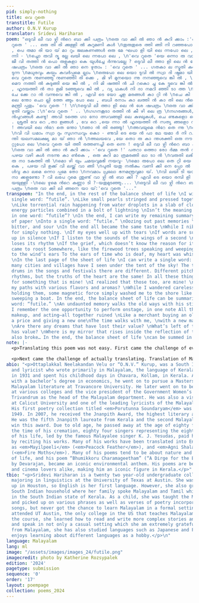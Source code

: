 ```yaml
---
pid: simply-nothing
title: വെ റുതെ
transtitle: Futile
author: O.N.V Kurup
translator: Sridevi Hariharan
poem: "ഒടുവി ലീ വാ ഴ്വി ന്‍റെ ബാ ക്കി പത്രം \nഒരു വാ ക്കി ല്‍ ഞാ ന്‍ കുറി ക്കാം :'വെ
  റുതെ ' ... ഒരു തി രി ക്കുള്ളി ല്‍ കുറുമണി കള്‍ \nതുരുതുരെ ത്തി ങ്ങി നി റഞ്ഞപോ ലെ
  , പെ രുമാ രി യാ യ് മാ റും ജലകണങ്ങള്‍ ഒരു മേ ഘപാ ളി യി ലെ ന്നപോ ലെ , \nനി രവധി യൂര്‍ജ്ജകണങ്ങളൊ
  ന്നി - \nച്ചൊ രുവി ദ്യു ല്ലേ ഖയി ലെ ന്നപോ ലെ , \n'വെ റുതെ 'യെ ന്നൊ രു വാ ക്കി ല്‍
  ജീ വി തത്തി ന്‍ പൊ രുളുകളാ കെ യുള്‍ച്ചേ ര്‍ന്നുവല്ലേ ? ഒടുവി ലീ ത്താ ളി ലെ ന്‍ ശേ
  ഷപത്രം \nഒരു വാ ക്കി ല്‍ ഞാ നെ ഴുതാം : 'വെ റുതെ ' ... ഗതകാ ല സ്മൃതി കള്‍ ചുരന്നി
  ടുന്ന \nമധുരവും കയ്പും കവര്‍പ്പുമെ ല്ലാം \nഒരുപോ ലെ യൊ ടുവി ല്‍ സ്വാ ദി ഷ്ഠമാ യി
  വെ റുതെ നുണഞ്ഞു നുണഞ്ഞി രി ക്കെ , മി ഴി മുനയൊ ന്നു നനഞ്ഞുവെ ങ്കി ല്‍ , \nമൊ ഴി കള്‍
  മൌ നത്തി ല്‍ കുടുങ്ങി യെ ങ്കി ല്‍ , നി മി ഷത്തി ന്‍ ചി റകൊ ച്ച കേ ട്ടുവെ ങ്കി ല്‍
  , ഹൃദയത്തി ന്‍ താ ളമി ടഞ്ഞുവെ ങ്കി ല്‍ , വ്യ ഥകള്‍ നി ദാ നമറി ഞ്ഞി ടാ ത്ത \nകദനങ്ങള്‍
  ചേ ക്കേ റാ ന്‍ വന്നുവെ ങ്കി ല്‍ , എവി ടെ യോ ചൂള മരങ്ങള്‍ കാ റ്റി ന്‍ \nചെ കി ടി
  ലെ ന്തോ ചൊ ല്ലി ത്തേ ങ്ങും പോ ലെ , ബധി രനാം കാ ലത്തി ന്‍ കാ തി ലെ ന്‍റെ ഹൃദയം നി
  മന്ത്രി പ്പതും 'വെ റുതെ '! \n\nഒടുവി ലീ ത്താ ളി ലെ ന്‍ ശേ ഷപത്രം \nഒരു വാ ക്കി ലെ
  ഴുതി വയ്ക്കാം :\n'വെ റുതെ ' .. \nഗഗനകൂടാ രത്തി ന്‍ കീ ഴി ലെ ത്ര \nനഗരങ്ങള്‍,നാ ട്ടി
  ന്‍പുറങ്ങള്‍ കണ്ടു! അവി ടത്തെ ഗാ നോ ത്സവങ്ങളി ലെ കുഴലുകള്‍, ചെ ണ്ടകളൊ ക്കെ വേ റെ
  . ശ്രുതി വേ റെ ,താ ളങ്ങള്‍ , വേ റെ ,യെ ന്നാ ല്‍ ഹൃദയത്തി ന്‍ സത്യ ങ്ങളൊ ന്നുപോ ലെ
  ! അവയി ലെ ന്‍റേ തെ ന്തോ \nഞാ ന്‍ തി രഞ്ഞൂ! \nഅവയുമെ ന്‍റേ തെ ന്നു \nഞാ നറി ഞ്ഞൂ!
  \nവി വി ധമാം സ്വാ ദും സുഗന്ധവും കൊ - ണ്ടവി ടെ യെ ന്‍ പാ ഥേ യമാ ര്‍ നി റച്ചൂ? അതുമേ
  ന്തി യലസമലക്ഷ്യ മാ യ് ഞാ ന്‍ \nഅലയവേ ,യേ തൊ രു കാ ന്തശക്തി ഒരു നൗ കയെ കടല്‍ക്കാ
  റ്റുപോ ലെ \nവെ റുതെ യി ത്തീ രത്തണച്ചി തെ ന്നെ ! ഒടുവി ലീ വാ ഴ്വി ന്‍റെ ബാ ക്കി പത്രം
  \nഒരു വാ ക്കി ല്‍ ഞാ ന്‍ കുറി ക്കാം -'വെ റുതെ !' പതറാ ത്തൊ രോ ര്‍മ്മ തന്‍ വടി യുമൂന്നി
  പഴയ വഴി കള്‍ നടന്നു കാ ണ്‍കെ , ഒരു കുറി മാ ത്രമരങ്ങി ലാ ടാ ന്‍ \nവരുതി ലഭി ച്ചൊ
  രു നാ ടകത്തി ല്‍ \nമൊ ഴി യും ചമയവുമഭി നയവു- \nമൊ രുപോ ലെ തെ റ്റി യെ ന്നോ ര്‍ത്തുപോ
  കെ , പഴയ വി ളക്ക് വി ലയ്ക്ക് വാ ങ്ങി \nപുതി യതു നല്‍കും വണി ക്കി നെ പ്പോ ല്‍ നടകൊ
  ള്‍വു കാ ലമെ ന്നൊ പ്പമേ തോ \nനവമാം പ്രലോ ഭനമന്ത്രവുമാ യ്. \nവി ലയി ടി യാ ത്ത കി
  നാ ക്കളുണ്ടോ ? വി ലപേ റുമെ ന്തുണ്ട് വാ ഴ്വി ല്‍ ബാ ക്കി ? എവി ടെ യൊ രമ്പി ളി ച്ഛാ
  യയുള്ളി -\nലെ ഴുമെ ന്‍റെ കണ്ണാ ടി ?-യതുമുടഞ്ഞു.... \nഒടുവി ലീ വാ ഴ്വി ന്‍റെ ബാ ക്കി
  പത്രം \nഒരു വാ ക്കി ലി ങ്ങനെ യാ യ്:'വെ റുതെ '..."
transpoem: "In the end, in the rest of the balance sheet of life \nI will write a
  single word: “futile”. \nLike small pearls stringed and pressed together in a thread
  \nLike torrential rain happening from water droplets in a slab of cloud \nLike many
  energy particles combined in a bolt of lightning \nIsn’t the meaning of life summarized
  in one word: “futile”? \nIn the end, I can write my remaining summary for this sheet
  of paper \nInto a single word: “futile.” \nOozing out past memories \nThat are sweet,
  bitter, and sour \nIn the end all became the same taste \nWhile I nibble and nibble
  for simply nothing. \nIf my eyes well up with tears \nIf words are suddenly entangled
  up in silence \nIf I listen to the sounds of the wings of a second \nIf my heartbeat
  loses its rhythm \nIf the grief, which doesn’t know the reason for its sorrows,
  came to roost Somewhere, like the firewood trees speaking and weeping something
  to the wind’s ears To the ears of time who is deaf, my heart was whispering—\nFutile!
  \nIn the last page of the sheet of life \nI can write a single word: \n“Futile.”\nHow
  many cities and villages have I seen under the tent of the sky! The trumpets and
  drums in the songs and festivals there are different. Different pitches, different
  rhythms, but the truths of the heart are the same! In all these things, I searched
  for something that is mine! \nI realized that those too, are mine! \nWho filled
  my paths with various flavors and aromas? \nWhile I wandered carelessly and aimlessly
  holding them, some magnetic force simply washed me to the shore like a sea breeze
  sweeping a boat. In the end, the balance sheet of life can be summarized in one
  word: “futile.” \nAn undaunted memory walks the old ways with his stick, \nWhen
  I remember the one opportunity to perform onstage, in one note All the dialogue,
  makeup, and acting—all together ruined \nLike a merchant buying an old lamp for
  a price and giving a new one\nThe time walks with me, \nwith a new mantra of temptation.
  \nAre there any dreams that have lost their value? \nWhat’s left of this life that
  has value? \nWhere is my mirror that rises inside the reflection of the moon? That
  also broke… In the end, the balance sheet of life \ncan be summed in one word: “futile.” "
note: |-
  <p>Translating this poem was not easy. First came the challenge of even finding a poem to translate at all. I did not know many famous Malayalam poets, although I knew there were many, but I did not initially have many resources online or know where to start. Thankfully, my parents, having grown up speaking Malayalam, gave me some names, O.N.V Kurup and Suguthakumari among others. I had to search their bios and find some of their works in books and Malayalam poetry blogs. I realized that some works had already been translated into English, but many had not, so I thought I would try to translate those.</p>

  <p>Next came the challenge of actually translating. Translation of Malayalam poetry is hard, even for native speakers sometimes, because much of the language in poetry is not used in casual settings. It is more literature-based, often using flowery and archaic vocabulary and grammar. Reading the script is hard sometimes for a reader like me, not only due to the curvy shape of letters, but because Malayalam words can run on and be extremely long. Due to the concept of <em>sandhi</em>, where the forms of words can change when combined. For example: the word <span lang=“ml”>രാ മൻ</span> (<em>Raman</em>) combined with <span lang=“ml”>ആയി രി ക്കുക</span> (was/were) becomes <span lang=“ml”>രാ മാ യി രി ക്കുക</span> (<em>Raamaayirikkuka</em>), which can be hard to understand at first glance when reading. Being a bilingual speaker, it was easy for me to pick up on words being spoken that had <em>sandhi</em>, but reading them was a completely different animal. Many problems I had with translating involved <em>sandhi</em> and grammar, while others also included vocabulary and pacing of the verses. I didn’t have many dictionaries to go off of when I came across words I didn’t understand. Mainly I had some Malayalam apps, websites, and Hermann Gundert’s dictionary to help, along with the occasional correction from my parents, and my Malayalam professor at University of Texas at Austin when she looked over my full translation rough draft. My professor and classmates also debated the numerous ways to write the same concept in different ways to better form sentences that make sense in English. As a linguistics major, I’ve spent a significant amount of time studying syntax, sentence structure, and word order, and I really had to put my knowledge to use here. Many lines in the poem turned out to be part of the same sentence, so I was at first unsure of how to properly organize the structure of my translation. Now, I don’t think my translation is perfect and I can always work to make it better, but I think I put in the right effort to make it polished for understanding, and now have a better idea on how to translate Malayalam poetry than before. It’s funny how Malayalam has a high literacy rate in the state of Kerala, but it’s only one language of hundreds within India. I think it is a difficult language in which to write poetry and harder yet to respect poets’ efforts from the standpoint of a translator. Overall, this translation took over a month and was a harsh, grueling process, but I found it equally fulfilling. The poem’s meanings were very beautiful once I was able to attain a better essence of them.</p>
abio: "<p>Ottaplakkal Neelakandan Velu or “O.N.V.” Kurup, was a South Indian poet
  and lyricist who wrote primarily in Malayalam, the language of Kerala. He was born
  in 1931 and spent his childhood days in Chavara, Kollam, in Kerala. After graduating
  with a bachelor’s degree in economics, he went on to pursue a Masters in Arts in
  Malayalam literature at Travancore University. He later went on to become a lecturer
  at various colleges and the vice president of the Government Women’s college in
  Trivandrum as the head of the Malayalam department. He was also a visiting professor
  at Calicut University and one of the leading lyricists of the Malayalam film industry.
  His first poetry collection titled <em>Porutunna Soundaryam</em> was written in
  1949. In 2007, he received the Jnanpith Award, the highest literary award in India.
  He was the fifth Jnanpith laureate from Kerala and the second Malayalam poet to
  win this award. Due to old age, he passed away at the age of eighty four and at
  the time of his cremation, eighty four singers representing the eighty four years
  of his life, led by the famous Malayalee singer K. J. Yesudas, paid homage to him
  by reciting his works. Many of his works have been translated into English, such
  as <em>Mayilpeeli</em> (<em>Peacock Feather</em>), and <em>Agni Shalabhangal</em>
  (<em>Fire Moths</em>). Many of his poems tend to be about nature and the meaning
  of life, and his poem “Bhumikkoru Charamageetham” (“A Dirge for the Earth”), composed
  by Devarajan, became an iconic environmental anthem. His poems are beloved by poetry
  and cinema lovers alike, making him an iconic figure in Kerala.</p>"
tbio: "<p>Sridevi Hariharan is a twenty two year-old undergraduate college student
  majoring in linguistics at the University of Texas at Austin. She was born and brought
  up in Houston, so English is her first language. However, she also grew up in a
  South Indian household where her family spoke Malayalam and Tamil which are spoken
  in the South Indian state of Kerala. As a child, she was taught the Malayalam alphabet
  and picked up on various phrases as well as verses of poetry incorporated into Malayalam
  songs, but never got the chance to learn Malayalam in a formal setting until she
  attended UT Austin, the only college in the US that teaches Malayalam courses. In
  the course, she learned how to read and write more complex stories and classic writings,
  and speak in not only a casual setting which she am extremely grateful for. Aside
  from Malayalam, she has also studied languages such as Japanese and French, and
  enjoys learning about different languages as a hobby.</p>\n"
language: Malayalam
lang: ml
image: "/assets/images/images_24/futile.png"
imagecredit: photo by Katherine Rozsypalek
edition: '2024'
pagetype: submission
sequence: '0'
order: '17'
layout: poempage
collection: poems_2024
---
```

